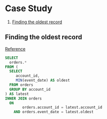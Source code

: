 # Case Study

1. [Finding the oldest record](#finding-the-oldest-record)


## Finding the oldest record

[Reference](https://thoughtbot.com/blog/ordering-within-a-sql-group-by-clause)

```sql
SELECT
  orders.*
FROM (
  SELECT
     account_id,
     MIN(event_date) AS oldest
  FROM orders
  GROUP BY account_id
) AS latest
INNER JOIN orders
  ON
        orders.account_id = latest.account_id
    AND orders.event_date = latest.oldest
```


